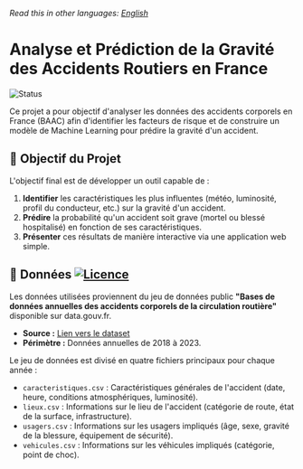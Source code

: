 _Read this in other languages: [English](README.md)_

# Analyse et Prédiction de la Gravité des Accidents Routiers en France

![Status](https://img.shields.io/badge/Status-En%20Cours-yellow)

Ce projet a pour objectif d'analyser les données des accidents corporels en France (BAAC) afin d'identifier les facteurs de risque et de construire un modèle de Machine Learning pour prédire la gravité d'un accident.

## 🎯 Objectif du Projet

L'objectif final est de développer un outil capable de :
1.  **Identifier** les caractéristiques les plus influentes (météo, luminosité, profil du conducteur, etc.) sur la gravité d'un accident.
2.  **Prédire** la probabilité qu'un accident soit grave (mortel ou blessé hospitalisé) en fonction de ses caractéristiques.
3.  **Présenter** ces résultats de manière interactive via une application web simple.

## 💾 Données [![Licence](https://img.shields.io/badge/Licence-Licence%20Ouverte%20v2.0-lightgrey)](DATA_LICENSE.md)

Les données utilisées proviennent du jeu de données public **"Bases de données annuelles des accidents corporels de la circulation routière"** disponible sur data.gouv.fr.

* **Source :** [Lien vers le dataset](https://www.data.gouv.fr/datasets/bases-de-donnees-annuelles-des-accidents-corporels-de-la-circulation-routiere-annees-de-2005-a-2023/)
* **Périmètre :** Données annuelles de 2018 à 2023.

Le jeu de données est divisé en quatre fichiers principaux pour chaque année :
* `caracteristiques.csv` : Caractéristiques générales de l'accident (date, heure, conditions atmosphériques, luminosité).
* `lieux.csv` : Informations sur le lieu de l'accident (catégorie de route, état de la surface, infrastructure).
* `usagers.csv` : Informations sur les usagers impliqués (âge, sexe, gravité de la blessure, équipement de sécurité).
* `vehicules.csv` : Informations sur les véhicules impliqués (catégorie, point de choc).